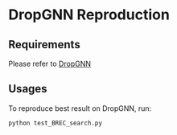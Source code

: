 # DropGNN Reproduction

## Requirements

Please refer to [DropGNN](https://github.com/KarolisMart/DropGNN)

## Usages

To reproduce best result on DropGNN, run:

```bash
python test_BREC_search.py
```
